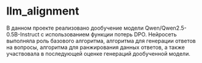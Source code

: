 # llm_alignment

В данном проекте реализовано дообучение модели Qwen/Qwen2.5-0.5B-Instruct с использованием функции потерь DPO. Нейросеть выполняла роль базового алгоритма, алгоритма для генерации ответов на вопросы, алгоритма для ранжирования данных ответов, а также участвовала в последующей оценке генераций дообученной модели.

